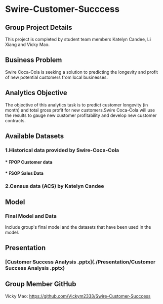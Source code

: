 # Swire-Customer-Succcess

## Group Project Details
This project is completed by student team members Katelyn Candee, Li Xiang and Vicky Mao.

## Business Problem 
Swire Coca-Cola is seeking a solution to predicting the longevity and profit of new potential customers from local businesses.

## Analytics Objective
The objective of this analytics task is to predict customer longevity (in month) and total gross profit for new customers.Swire Coca-Cola will use the results to gauge new customer profitability and develop new customer contracts.

## Available Datasets
### 1.Historical data provided by Swire-Coca-Cola
#### * FPOP Customer data
#### * FSOP Sales Data

### 2.Census data (ACS) by Katelyn Candee

## Model
### Final Model and Data

Include group's final model  and the datasets that have been used in the model.

## Presentation

### [Customer Success Analysis .pptx](./Presentation/Customer Success Analysis .pptx)

## Group Member GitHub

Vicky Mao: https://github.com/Vickym2333/Swire-Customer-Succcess

